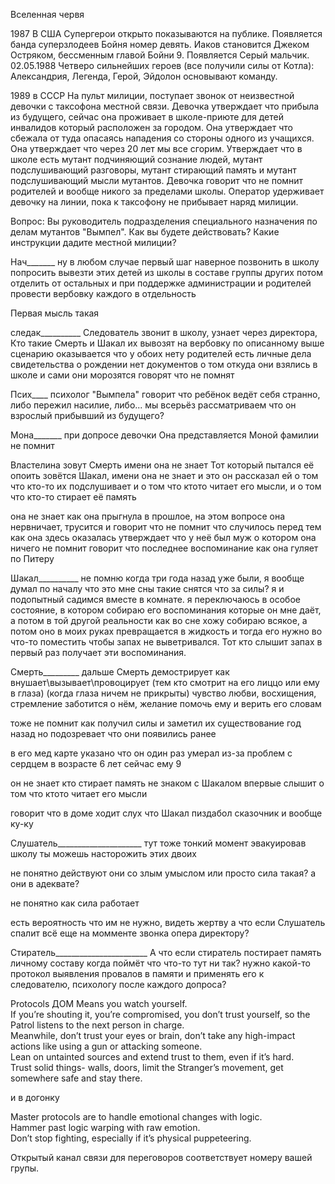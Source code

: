 Вселенная червя

1987 В США
Супергерои открыто показываются на публике. Появляется банда суперзлодеев Бойня номер девять. Иаков становится Джеком Остряком, бессменным главой Бойни 9. Появляется Серый мальчик.
02.05.1988  Четверо сильнейших героев (все получили силы от Котла): Александрия, Легенда, Герой, Эйдолон основывают команду.

1989 в СССР
На пульт милиции, поступает звонок от неизвестной девочки с таксофона местной связи. Девочка утверждает что прибыла из будущего, сейчас она проживает в школе-приюте для детей инвалидов который расположен за городом. Она утверждает что сбежала от туда опасаясь нападения со стороны одного из учащихся. Она утверждает что через 20 лет мы все сгорим. Утверждает что в школе есть мутант подчиняющий сознание людей, мутант подслушивающий разговоры, мутант стирающий память и мутант подслушивающий мысли мутантов.
Девочка говорит что не помнит родителей и вообще никого за пределами школы.
Оператор удерживает девочку на линии, пока к таксофону не прибывает наряд милиции.

Вопрос:
Вы руководитель подразделения специального назначения по делам мутантов "Вымпел".
Как вы будете действовать? Какие инструкции дадите местной милиции?





Нач_______
ну в любом случае первый шаг наверное позвонить в школу
попросить вывезти этих детей из школы в составе группы других
потом отделить от остальных 
и при поддержке администрации и родителей провести вербовку каждого в отдельность

Первая мысль такая

следак__________
Следователь звонит в школу, узнает через директора, Кто такие Смерть и Шакал
их вывозят на вербовку по описанному выше сценарию
оказывается что у обоих нету родителей
есть личные дела свидетельства о рождении
нет документов о том откуда они взялись в школе
и сами они морозятся говорят что не помнят

Псих____
психолог "Вымпела"
говорит что ребёнок ведёт себя странно, 
либо пережил насилие, либо... мы всерьёз рассматриваем что он взрослый прибывший из будущего?


Мона_______
при допросе девочки
Она представляется Моной фамилии не помнит

Властелина зовут Смерть имени она не знает
Тот который пытался её опоить зовётся Шакал, имени она не знает и это он рассказал ей о том что кто-то их подслушивает и о том что ктото читает его мысли, и о том что кто-то стирает её память 

она не знает как она прыгнула в прошлое, на этом вопросе она
нервничает, трусится и говорит что не помнит что случилось перед тем как она здесь оказалась
утверждает что у неё был муж о котором она ничего не помнит говорит что 
последнее воспоминание как она гуляет по Питеру




Шакал__________
не помню когда 
три года назад уже были, я вообще думал по началу что это мне сны такие снятся
что за силы?
я и подопытный садимся вместе в комнате. я переключаюсь в особое состояние, в котором собираю его воспоминания которые он мне даёт, а потом в той другой реальности как во сне хожу собираю всякое, а потом оно в моих руках превращается в жидкость и тогда его нужно во что-то поместить чтобы запах не выветривался.
Тот кто слышит запах в первый раз получает эти воспоминания.


Смерть_________
дальше
Смерть демострирует как внушает\вызывает\провоцирует
(тем кто смотрит на его лиццо или ему в глаза)
(когда глаза ничем не прикрыты)
чувство любви, восхищения, стремление заботится о нём, желание помочь ему и верить его словам

тоже не помнит как получил силы
и заметил их существование год назад
но подозревает что они появились ранее

в его мед карте указано что он один раз умерал из-за проблем с сердцем в возрасте 6 лет
сейчас ему 9

он не знает кто стирает память
не знаком с Шакалом
впервые слышит о том что ктото читает его мысли

говорит что в доме ходит слух что Шакал пиздабол сказочник и вообще ку-ку








Слушатель_____________________
тут тоже тонкий момент
эвакуировав школу ты можешь насторожить этих двоих

не понятно действуют они со злым умыслом или просто сила такая?
а они в адеквате?

не понятно как сила работает

есть вероятность что им не нужно, видеть жертву
а что если Слушатель спалит всё еще на момменте звонка опера директору?





Стиратель_______________________
А что если стиратель постирает память личному составу когда поймёт что что-то тут ни так?
нужно какой-то протокол выявления провалов в памяти
и применять его к следователю, психологу после каждого допроса?





Protocols ДОМ
Means you watch yourself.  
If you’re shouting it, you’re compromised, you don’t trust yourself, so the Patrol listens to the next person in charge.  
Meanwhile, don’t trust your eyes or brain, don’t take any high-impact actions like using a gun or attacking someone.  
Lean on untainted sources and extend trust to them, even if it’s hard.  
Trust solid things- walls, doors, limit the Stranger’s movement, get somewhere safe and stay there.

и в догонку 

Master protocols are to handle emotional changes with logic.  
Hammer past logic warping with raw emotion.  
Don’t stop fighting, especially if it’s physical puppeteering.

Открытый канал связи для переговоров соответствует номеру вашей групы.